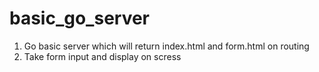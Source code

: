 # basic_go_server

1. Go basic server which will return index.html and form.html on routing 
2. Take form input and display on scress